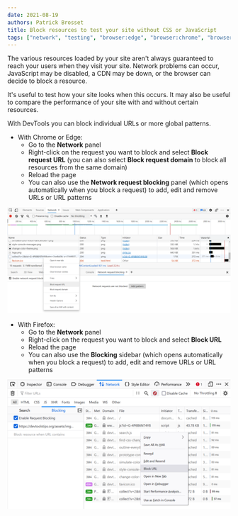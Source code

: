 ```yaml
---
date: 2021-08-19
authors: Patrick Brosset
title: Block resources to test your site without CSS or JavaScript
tags: ["network", "testing", "browser:edge", "browser:chrome", "browser:firefox"]
---
```

The various resources loaded by your site aren't always guaranteed to reach your users when they visit your site. Network problems can occur, JavaScript may be disabled, a CDN may be down, or the browser can decide to block a resource.

It's useful to test how your site looks when this occurs. It may also be useful to compare the performance of your site with and without certain resources.

With DevTools you can block individual URLs or more global patterns.

* With Chrome or Edge:
  * Go to the **Network** panel
  * Right-click on the request you want to block and select **Block request URL** (you can also select **Block request domain** to block all resources from the same domain)
  * Reload the page
  * You can also use the **Network request blocking** panel (which opens automatically when you block a request) to add, edit and remove URLs or URL patterns

![The Network panel in Edge showing the contextual menu with the "block request url" item.](/assets/img/block-resources-1.png)

* With Firefox:
  * Go to the **Network** panel
  * Right-click on the request you want to block and select **Block URL**
  * Reload the page
  * You can also use the **Blocking** sidebar (which opens automatically when you block a request) to add, edit and remove URLs or URL patterns

![The Network panel in Firefox showing the contextual menu with the "block url" item and the "blocking" sidebar.](/assets/img/block-resources-2.png)
